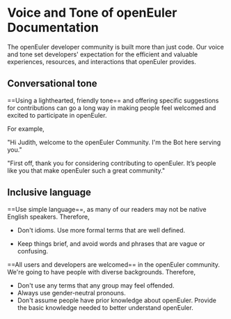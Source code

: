 # Voice and Tone of openEuler Documentation

The openEuler developer community is built more than just code. Our voice and tone set developers' expectation for the efficient and valuable experiences, resources, and interactions that openEuler provides.    

## Conversational tone  

==Using a lighthearted, friendly tone== and offering specific suggestions for contributions can go a long way in making people feel welcomed and excited to participate in openEuler.   

For example,  

"Hi Judith, welcome to the openEuler Community. I'm the Bot here serving you."  

"First off, thank you for considering contributing to openEuler. It’s people like you that make openEuler such a great community."  

## Inclusive language

==Use simple language==, as many of our readers may not be native English speakers. Therefore,  

- Don't idioms. Use more formal terms that are well defined.  

- Keep things brief, and avoid words and phrases that are vague or confusing.   

==All users and developers are welcomed== in the openEuler community. We're going to have people with diverse backgrounds. Therefore,  

- Don't use any terms that any group may feel offended.  
- Always use gender-neutral pronouns.  
- Don't assume people have prior knowledge about openEuler. Provide the basic knowledge needed to better understand openEuler.